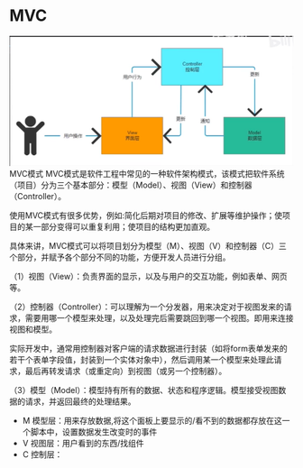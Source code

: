# MVC

![MVC](../../../../图片/MVC.png)
MVC模式
MVC模式是软件工程中常见的一种软件架构模式，该模式把软件系统（项目）分为三个基本部分：模型（Model）、视图（View）和控制器（Controller）。

使用MVC模式有很多优势，例如:简化后期对项目的修改、扩展等维护操作；使项目的某一部分变得可以重复利用；使项目的结构更加直观。

具体来讲，MVC模式可以将项目划分为模型（M）、视图（V）和控制器（C）三个部分，并赋予各个部分不同的功能，方便开发人员进行分组。

（1）视图（View）：负责界面的显示，以及与用户的交互功能，例如表单、网页等。

（2）控制器（Controller）：可以理解为一个分发器，用来决定对于视图发来的请求，需要用哪一个模型来处理，以及处理完后需要跳回到哪一个视图。即用来连接视图和模型。

实际开发中，通常用控制器对客户端的请求数据进行封装（如将form表单发来的若干个表单字段值，封装到一个实体对象中），然后调用某一个模型来处理此请求，最后再转发请求（或重定向）到视图（或另一个控制器）。

（3）模型（Model）：模型持有所有的数据、状态和程序逻辑。模型接受视图数据的请求，并返回最终的处理结果。

- M 模型层：用来存放数据,将这个面板上要显示的/看不到的数据都存放在这一个脚本中，设置数据发生改变时的事件
- V 视图层：用户看到的东西/找组件
- C 控制层： 